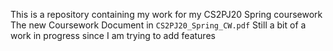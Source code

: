 This is a repository containing my work for my CS2PJ20 Spring coursework
The new Coursework Document in `CS2PJ20_Spring_CW.pdf` Still a bit of a work in progress since I 
am trying to add features
